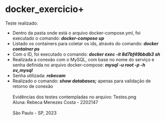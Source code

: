 # docker_exercicio+
Teste realizado:
 - Dentro da pasta onde está o arquivo docker-compose.yml, foi executado o comando: <b><i>docker-compose up</i></b><br>
 - Listado os containers para coletar os ids, através do comando: <b><i>docker container ps</i></b><br>
 - Com o ID, foi executado o comando: <b><i>docker exec -it 8d7bf49bbdb3 sh</i></b><br>
 - Realizada a conexão com o MySQL, com base no nome do serviço e senha definida no arquivo docker-compose: <b><i>mysql -u root -p -h sv_mysql<br></i></b>
 - Senha utilizada: <b><i>rebecam</i></b> <br>
 - Realizado o comando: <b><i>show databases;</i></b> apenas para validação de retorno de conexão
<br><br>
Evidências dos testes contempladas no arquivo: Testes.png<br>
Aluna: Rebeca Menezes Costa - 2202147
<br><br>
São Paulo - SP, 2023
